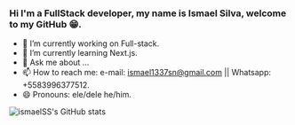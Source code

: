 ### Hi I'm a FullStack developer, my name is Ismael Silva, welcome to my GitHub 😁.

- 🔭 I’m currently working on Full-stack.
- 🌱 I’m currently learning Next.js.
- 💬 Ask me about ...
- 📫 How to reach me: e-mail: ismael1337sn@gmail.com || Whatsapp: +5583996377512.
- 😄 Pronouns: ele/dele he/him.


![ismaelSS's GitHub stats](https://github-readme-stats.vercel.app/api?username=ismaelSS&show_icons=true&theme=radical)
